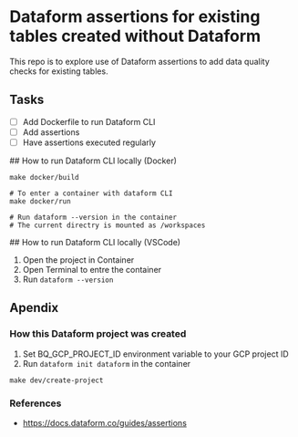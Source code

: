 # Dataform assertions for existing tables created without Dataform

This repo is to explore use of Dataform assertions to add data quality checks for existing tables.

## Tasks
- [ ] Add Dockerfile to run Dataform CLI
- [ ] Add assertions
- [ ] Have assertions executed regularly

## How to run Dataform CLI locally (Docker)
```
make docker/build

# To enter a container with dataform CLI
make docker/run

# Run dataform --version in the container
# The current directry is mounted as /workspaces
```

## How to run Dataform CLI locally (VSCode)
1. Open the project in Container
2. Open Terminal to entre the container
3. Run `dataform --version`

## Apendix

### How this Dataform project was created
1. Set BQ_GCP_PROJECT_ID environment variable to your GCP project ID
2. Run `dataform init dataform` in the container
```
make dev/create-project
```

### References
- https://docs.dataform.co/guides/assertions